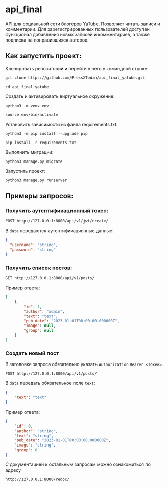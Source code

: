# api_final

API для социальной сети блогеров YaTube. Позволяет читать записи и комментарии. Для зарегистрированных пользователей доступен функционал добавления новых записей и комментариев, а также подписка на понравившихся авторов.

## Как запустить проект:

Клонировать репозиторий и перейти в него в командной строке:

```
git clone https://github.com/PressXToWin/api_final_yatube.git
```

```
cd api_final_yatube
```

Cоздать и активировать виртуальное окружение:

```
python3 -m venv env
```

```
source env/bin/activate
```

Установить зависимости из файла requirements.txt:

```
python3 -m pip install --upgrade pip
```

```
pip install -r requirements.txt
```

Выполнить миграции:

```
python3 manage.py migrate
```

Запустить проект:

```
python3 manage.py runserver
```

## Примеры запросов:

### Получить аутентификационный токен:

```
POST http://127.0.0.1:8000/api/v1/jwt/create/
```

В `data` передаются аутентификационные данные:

```json
{
  "username": "string",
  "password": "string"
}
```

### Получить список постов:

```
GET http://127.0.0.1:8000/api/v1/posts/
```

Пример ответа:

```json
[
    {
        "id": 1,
        "author": "admin",
        "text": "text",
        "pub_date": "2023-01-01T00:00:00.000000Z",
        "image": null,
        "group": null
    }
]
```

### Создать новый пост

В заголовке запроса обязательно указать `Authorization`:`Bearer <токен>`.

```
POST http://127.0.0.1:8000/api/v1/posts/
```

В `data` передать обязательное поле `text`:

```json
{
    "text": "text"
}
```

Пример ответа:

```json
{
    "id": 0,
    "author": "string",
    "text": "string",
    "pub_date": "2023-01-01T00:00:00.000000Z",
    "image": "string",
    "group": 0
}
```

С документацией к остальным запросам можно ознакомиться по адресу

```
http://127.0.0.1:8000/redoc/
```